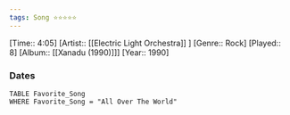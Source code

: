 ```yaml
---
tags: Song ⭐⭐⭐⭐⭐ 
---
```

[Time:: 4:05]
[Artist:: [[Electric Light Orchestra]] ]
[Genre:: Rock]
[Played:: 8]
[Album:: [[Xanadu (1990)]]]
[Year:: 1990]
### Dates
````dataview
TABLE Favorite_Song
WHERE Favorite_Song = "All Over The World"
````